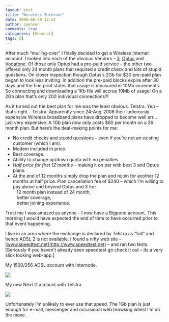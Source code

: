 ```yaml
---
layout: post
title: "Wireless Internet"
date: 2008-08-29 12:54
author: spencen
comments: true
categories: [General]
tags: []
---
```



After much “mulling-over” I finally decided to get a Wireless Internet account. I looked into each of the obvious Vendors – [3](www.three.com.au), [Optus](www.optus.com.au) and [Vodafone](www.vodafone.com.au). Of those only Optus had a pre-paid service – the other two offered only 24 month plans that required a credit check and lots of stupid questions. On closer inspection though Optus’s 2Gb for $30 pre-paid plan began to look less inviting. In addition the pre-paid blocks expire after 30 days and the fine print states that usage is measured in 10Mb increments. So connecting and downloading a 1Kb file will accrue 10Mb of usage! On a 2Gb plan that’s only 200 individual connections?!
  

As it turned out the best plan for me was the least obvious. Telstra. Yep – that’s right – Telstra. Apparently since 24-Aug-2008 their ludicrously expensive Wireless broadband plans have dropped to become well err… just very expensive. A 1Gb plan now only costs $60 per month on a 36 month plan. But here’s the deal-making points for me:
  

*   No credit checks and stupid questions – even if you’re not an existing customer (which I am). 
*   Modem included in price. 
*   Best coverage. 
*   Ability to change up/down quota with no penalties. 
*   *Half price for first 12 months* – making it on par with best 3 and Optus plans. 
*   At the end of 12 months simply drop the plan and rejoin for another 12 months at half price. Plan cancellation fee of $240 – which I’m willing to pay above and beyond Optus and 3 for:        
&#160;&#160; 12 month plan instead of 24 month,         
&#160;&#160; better coverage,         
&#160;&#160; better joining experience.   

Trust me I was amazed as anyone – I now have a Bigpond account. This morning I would have expected the end of time to have occurred prior to that event happening.
  

I live in an area where the exchange is declared by Telstra as “full” and hence ADSL 2 is not available. I found a nifty web site – [www.speedtest.net](http://www.speedtest.net) – and ran two tests. [Seriously if you haven’t already seen speedtest go check it out – its a very slick looking web-app.]
  

My 1500/256 ADSL account with Internode.
  

<a href="http://www.speedtest.net">![](http://www.speedtest.net/result/315455401.png)</a>
  


  


  


  


  


  


  


  


  


  


  


  


  


  


  


  


  


  


  


  


  


  


  


  


  


  


  


  


  


  


  


  


  


  


  


  


  


  

My new Next G account with Telstra.
  

<a href="http://www.speedtest.net">![](http://www.speedtest.net/result/315467942.png)</a>
  


  


  


  


  


  

Unfortunately I’m unlikely to ever use that speed. The 1Gb plan is just enough for e-mail, messenger and occasional web browsing whilst I’m on the move.


